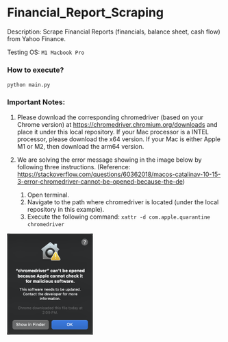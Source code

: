 # Financial_Report_Scraping

Description: Scrape Financial Reports (financials, balance sheet, cash flow) from Yahoo Finance.

Testing OS: ```M1 Macbook Pro```

### How to execute?
```
python main.py
```

### Important Notes:
1. Please download the corresponding chromedriver (based on your Chrome version) at https://chromedriver.chromium.org/downloads and place it under this local repository. If your Mac processor is a INTEL processor, please download the x64 version. If your Mac is either Apple M1 or M2, then download the arm64 version.

2. We are solving the error message showing in the image below by following three instructions. (Reference: https://stackoverflow.com/questions/60362018/macos-catalinav-10-15-3-error-chromedriver-cannot-be-opened-because-the-de)
    1. Open terminal.
    2. Navigate to the path where chromedriver is located (under the local repository in this example).
    3. Execute the following command: ```xattr -d com.apple.quarantine chromedriver```

<img src="cannot_open_chromedrive.png" alt="Cannot Open chromedrive on Macbook" width="200">
